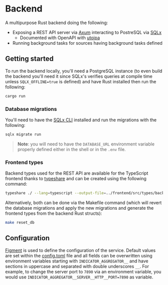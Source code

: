 # Backend

A multipurpose Rust backend doing the following:
  - Exposing a REST API server via [Axum](https://github.com/tokio-rs/axum/) interacting to PostreSQL via [SQLx](https://github.com/launchbadge/sqlx/)
    - Documented with OpenAPI with [utoipa](https://github.com/juhaku/utoipa)
  - Running background tasks for sources having background tasks defined

## Getting started

To run the backend locally, you'll need a PostgreSQL instance (to even build the backend you'll need it since SQLx's verifies queries at compile time unless `SQLX_OFFLINE=true` is defined) and have Rust installed then run the following:

```sh
cargo run
```

### Database migrations

You'll need to have the [SQLx CLI](https://github.com/launchbadge/sqlx/blob/main/sqlx-cli/README.md) installed and run the migrations with the following:

```sh
sqlx migrate run
```

> **Note**: you will need to have the `DATABASE_URL` environment variable properly defined either in the shell or in the `.env` file.

### Frontend types

Backend types used for the REST API are available for the TypeScript frontend thanks to [typeshare](https://github.com/1Password/typeshare) and can be created using the following command:

```sh
typeshare ./ --lang=typescript --output-file=../frontend/src/types/backendTypes.ts
```

Alternatively, both can be done via the Makefile command (which will revert the database migrations and apply the new migrations and generate the frontend types from the backend Rust structs):

```sh
make reset_db
```

## Configuration

[Figment](https://docs.rs/figment/latest/figment/) is used to define the configuration of the service. Default values are set within the [config.toml](./config.toml) file and all fields can be overwritten using environment variables starting with `INDICATOR_AGGREGATOR__` and have sections in uppercase and separated with double underscores `__`. For example, to change the server port to `7890` via an environment variable, you would use `INDICATOR_AGGREGATOR__SERVER__HTTP__PORT=7890` as variable.

